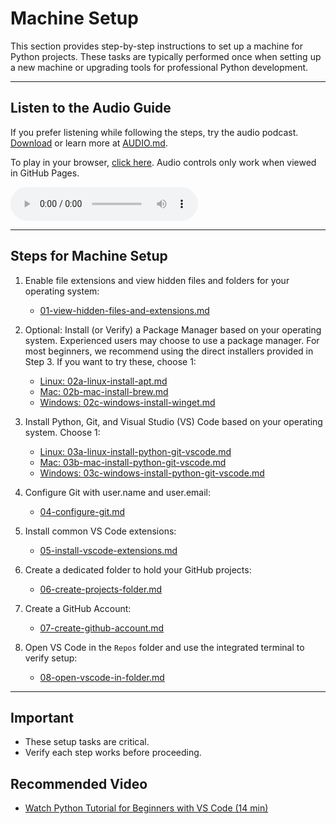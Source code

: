 # Machine Setup

This section provides step-by-step instructions to set up a machine for Python projects. 
These tasks are typically performed once when setting up a new machine or upgrading tools for professional Python development.

---

## Listen to the Audio Guide  
If you prefer listening while following the steps, try the audio podcast.
[Download](https://raw.githubusercontent.com/denisecase/pro-analytics-01/main/01-machine-setup/audio/Pro_Python_Setup_and_Workflow_Part1of3_SetUpMachine.mp3) or learn more at [AUDIO.md](./AUDIO.md).

To play in your browser, [click here](https://denisecase.github.io/pro-analytics-01/01-machine-setup/MACHINE-SETUP.md).
Audio controls only work when viewed in GitHub Pages.

<audio controls>
  <source src="https://raw.githubusercontent.com/denisecase/pro-analytics-01/main/01-machine-setup/audio/Pro_Python_Setup_and_Workflow_Part1of3_SetUpMachine.mp3" type="audio/mpeg">
  Audio controls not supported. Try clicking the GitHub Pages in the line above. 
</audio>

---

## Steps for Machine Setup

1. Enable file extensions and view hidden files and folders for your operating system:  
   - [01-view-hidden-files-and-extensions.md](01-view-hidden-files-and-extensions.md)

2. Optional: Install (or Verify) a Package Manager based on your operating system. Experienced users may choose to use a package manager. For most beginners, we recommend using the direct installers provided in Step 3. If you want to try these, choose 1:
   - [Linux: 02a-linux-install-apt.md](02a-linux-install-apt.md)  
   - [Mac:   02b-mac-install-brew.md](02b-mac-install-brew.md)  
   - [Windows: 02c-windows-install-winget.md](02c-windows-install-winget.md)

3. Install Python, Git, and Visual Studio (VS) Code based on your operating system. Choose 1:  
   - [Linux: 03a-linux-install-python-git-vscode.md](03a-linux-install-python-git-vscode.md)  
   - [Mac: 03b-mac-install-python-git-vscode.md](03b-mac-install-python-git-vscode.md)  
   - [Windows: 03c-windows-install-python-git-vscode.md](03c-windows-install-python-git-vscode.md)

4. Configure Git with user.name and user.email:  
   - [04-configure-git.md](04-configure-git.md)

5. Install common VS Code extensions:  
   - [05-install-vscode-extensions.md](05-install-vscode-extensions.md)

6. Create a dedicated folder to hold your GitHub projects:  
   - [06-create-projects-folder.md](06-create-projects-folder.md)

7. Create a GitHub Account:
   - [07-create-github-account.md](07-create-github-account.md)

8. Open VS Code in the `Repos` folder and use the integrated terminal to verify setup:
   - [08-open-vscode-in-folder.md](08-open-vscode-in-folder.md)

---

## Important

- These setup tasks are critical.
- Verify each step works before proceeding.

## Recommended Video 

- [Watch Python Tutorial for Beginners with VS Code (14 min)﻿](https://www.youtube.com/watch?v=6i3e-j3wSf0)
